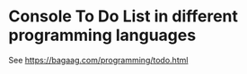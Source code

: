 # Console To Do List in different programming languages

See <https://bagaag.com/programming/todo.html>
